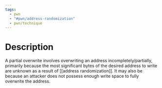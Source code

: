 ```yaml
---
tags:
  - pwn
  - "#pwn/address-randomization"
  - pwn/technique
---
```

# Description
A partial overwrite involves overwriting an address incompletely/partially, primarily because the most significant bytes of the desired address to write are unknown as a result of [[address randomization]]. It may also be because an attacker does not possess enough write space to fully overwrite the address.